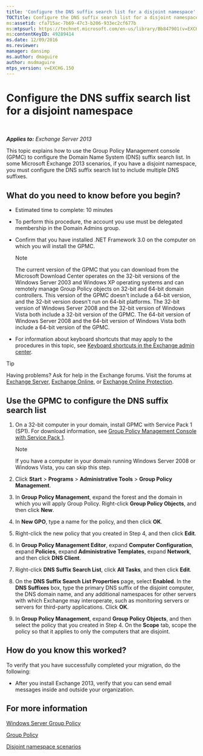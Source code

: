 ```yaml
---
title: 'Configure the DNS suffix search list for a disjoint namespace'
TOCTitle: Configure the DNS suffix search list for a disjoint namespace
ms:assetid: cfa715ac-7b69-47c3-b206-933ec2cf677b
ms:mtpsurl: https://technet.microsoft.com/en-us/library/Bb847901(v=EXCHG.150)
ms:contentKeyID: 49289414
ms.date: 12/09/2016
ms.reviewer: 
manager: dansimp
ms.author: dmaguire
author: msdmaguire
mtps_version: v=EXCHG.150
---
```


# Configure the DNS suffix search list for a disjoint namespace

 

_**Applies to:** Exchange Server 2013_


This topic explains how to use the Group Policy Management console (GPMC) to configure the Domain Name System (DNS) suffix search list. In some Microsoft Exchange 2013 scenarios, if you have a disjoint namespace, you must configure the DNS suffix search list to include multiple DNS suffixes.

## What do you need to know before you begin?

  - Estimated time to complete: 10 minutes

  - To perform this procedure, the account you use must be delegated membership in the Domain Admins group.

  - Confirm that you have installed .NET Framework 3.0 on the computer on which you will install the GPMC.
    

    > [!NOTE]
    > The current version of the GPMC that you can download from the Microsoft Download Center operates on the 32-bit versions of the Windows Server 2003 and Windows XP operating systems and can remotely manage Group Policy objects on 32-bit and 64-bit domain controllers. This version of the GPMC doesn't include a 64-bit version, and the 32-bit version doesn't run on 64-bit platforms. The 32-bit version of Windows Server 2008 and the 32-bit version of Windows Vista both include a 32-bit version of the GPMC. The 64-bit version of Windows Server 2008 and the 64-bit version of Windows Vista both include a 64-bit version of the GPMC.



  - For information about keyboard shortcuts that may apply to the procedures in this topic, see [Keyboard shortcuts in the Exchange admin center](keyboard-shortcuts-in-the-exchange-admin-center-2013-help.md).


> [!TIP]
> Having problems? Ask for help in the Exchange forums. Visit the forums at <A href="https://go.microsoft.com/fwlink/p/?linkid=60612">Exchange Server</A>, <A href="https://go.microsoft.com/fwlink/p/?linkid=267542">Exchange Online</A>, or <A href="https://go.microsoft.com/fwlink/p/?linkid=285351">Exchange Online Protection</A>.



## Use the GPMC to configure the DNS suffix search list

1.  On a 32-bit computer in your domain, install GPMC with Service Pack 1 (SP1). For download information, see [Group Policy Management Console with Service Pack 1](https://go.microsoft.com/fwlink/p/?linkid=100126).
    

    > [!NOTE]
    > If you have a computer in your domain running Windows Server 2008 or Windows Vista, you can skip this step.



2.  Click **Start** \> **Programs** \> **Administrative Tools** \> **Group Policy Management**.

3.  In **Group Policy Management**, expand the forest and the domain in which you will apply Group Policy. Right-click **Group Policy Objects**, and then click **New**.

4.  In **New GPO**, type a name for the policy, and then click **OK**.

5.  Right-click the new policy that you created in Step 4, and then click **Edit**.

6.  In **Group Policy Management Editor**, expand **Computer Configuration**, expand **Policies**, expand **Administrative Templates**, expand **Network**, and then click **DNS Client**.

7.  Right-click **DNS Suffix Search List**, click **All Tasks**, and then click **Edit**.

8.  On the **DNS Suffix Search List Properties** page, select **Enabled**. In the **DNS Suffixes** box, type the primary DNS suffix of the disjoint computer, the DNS domain name, and any additional namespaces for other servers with which Exchange may interoperate, such as monitoring servers or servers for third-party applications. Click **OK**.

9.  In **Group Policy Management**, expand **Group Policy Objects**, and then select the policy that you created in Step 4. On the **Scope** tab, scope the policy so that it applies to only the computers that are disjoint.

## How do you know this worked?

To verify that you have successfully completed your migration, do the following:

  - After you install Exchange 2013, verify that you can send email messages inside and outside your organization.

## For more information

[Windows Server Group Policy](https://go.microsoft.com/fwlink/p/?linkid=100128)

[Group Policy](https://go.microsoft.com/fwlink/?linkid=268043)

[Disjoint namespace scenarios](disjoint-namespace-scenarios-exchange-2013-help.md)

